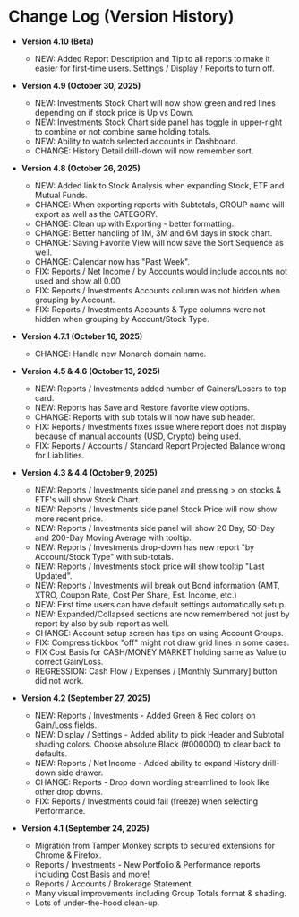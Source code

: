 # Change Log (Version History)

* **Version 4.10 (Beta)**  
     - NEW: Added Report Description and Tip to all reports to make it easier for first-time users.  Settings / Display / Reports to turn off.
 
* **Version 4.9 (October 30, 2025)**  
     - NEW: Investments Stock Chart will now show green and red lines depending on if stock price is Up vs Down.
     - NEW: Investments Stock Chart side panel has toggle in upper-right to combine or not combine same holding totals.
     - NEW: Ability to watch selected accounts in Dashboard.
     - CHANGE: History Detail drill-down will now remember sort.

* **Version 4.8 (October 26, 2025)**  
     - NEW: Added link to Stock Analysis when expanding Stock, ETF and Mutual Funds.
     - CHANGE: When exporting reports with Subtotals, GROUP name will export as well as the CATEGORY.
     - CHANGE: Clean up with Exporting - better formatting.
     - CHANGE: Better handling of 1M, 3M and 6M days in stock chart.
     - CHANGE: Saving Favorite View will now save the Sort Sequence as well.
     - CHANGE: Calendar now has "Past Week".
     - FIX: Reports / Net Income / by Accounts would include accounts not used and show all 0.00 
     - FIX: Reports / Investments Accounts column was not hidden when grouping by Account.
     - FIX: Reports / Investments Accounts & Type columns were not hidden when grouping by Account/Stock Type.

* **Version 4.7.1 (October 16, 2025)**
     - CHANGE: Handle new Monarch domain name.

* **Version 4.5 & 4.6 (October 13, 2025)**
     - NEW: Reports / Investments added number of Gainers/Losers to top card.
     - NEW: Reports has Save and Restore favorite view options.
     - CHANGE: Reports with sub totals will now have sub header.
     - FIX: Reports / Investments fixes issue where report does not display because of manual accounts (USD, Crypto) being used.
     - FIX: Reports / Accounts / Standard Report Projected Balance wrong for Liabilities.
    
* **Version 4.3 & 4.4 (October 9, 2025)**
     - NEW: Reports / Investments side panel and pressing > on stocks & ETF's will show Stock Chart.
     - NEW: Reports / Investments side panel Stock Price will now show more recent price.
     - NEW: Reports / Investments side panel will show 20 Day, 50-Day and 200-Day Moving Average with tooltip.     
     - NEW: Reports / Investments drop-down has new report "by Account/Stock Type" with sub-totals.
     - NEW: Reports / Investments stock price will show tooltip "Last Updated".
     - NEW: Reports / Investments will break out Bond information (AMT, XTRO, Coupon Rate, Cost Per Share, Est. Income, etc.)
     - NEW: First time users can have default settings automatically setup.
     - NEW: Expanded/Collapsed sections are now remembered not just by report by also by sub-report as well.
     - CHANGE: Account setup screen has tips on using Account Groups.
     - FIX: Compress tickbox "off" might not draw grid lines in some cases.
     - FIX Cost Basis for CASH/MONEY MARKET holding same as Value to correct Gain/Loss.
     - REGRESSION: Cash Flow / Expenses / [Monthly Summary] button did not work.
       

* **Version 4.2 (September 27, 2025)**
     - NEW: Reports / Investments - Added Green & Red colors on Gain/Loss fields.
     - NEW: Display / Settings - Added ability to pick Header and Subtotal shading colors.  Choose absolute Black (#000000) to clear back to defaults.
     - NEW: Reports / Net Income - Added ability to expand History drill-down side drawer.
     - CHANGE: Reports - Drop down wording streamlined to look like other drop downs.
     - FIX: Reports / Investments could fail (freeze) when selecting Performance.
     
 
* **Version 4.1 (September 24, 2025)**
     - Migration from Tamper Monkey scripts to secured extensions for Chrome & Firefox.
     - Reports / Investments - New Portfolio & Performance reports including Cost Basis and more!
     - Reports / Accounts / Brokerage Statement.
     - Many visual improvements including Group Totals format & shading.
     - Lots of under-the-hood clean-up.
 
       
